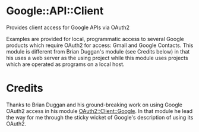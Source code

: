 # Google::API::Client
Provides client access for Google APIs via OAuth2

Examples are provided for local, programmatic access to several Google
products which require OAuth2 for access: Gmail and Google Contacts.
This module is different from Brian Duggan's module (see Credits below)
in that his uses a web server as the using project while this
module uses projects which are operated as programs on a local host.


Credits
=======

Thanks to Brian Duggan and his ground-breaking work on using Google OAuth2 access
in his module [OAuth2::Client::Google](https://github.com/bduggan/p6-oauth2-client-google). 
In that module he lead the 
way for me through the sticky wicket of Google's description
of using its OAuth2.

